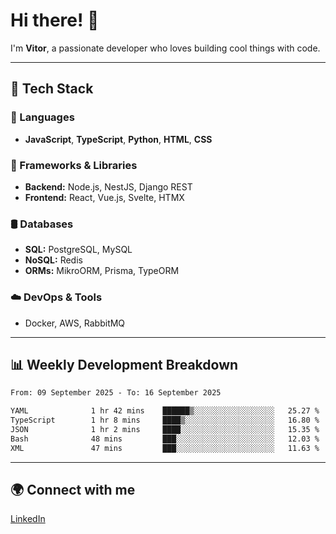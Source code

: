 
# Hi there! 👋

I'm **Vitor**, a passionate developer who loves building cool things with code.

---
## 🔧 Tech Stack

### 📌 Languages
- **JavaScript**, **TypeScript**, **Python**, **HTML**, **CSS**

### 🚀 Frameworks & Libraries
- **Backend:** Node.js, NestJS, Django REST
- **Frontend:** React, Vue.js, Svelte, HTMX

### 🛢️ Databases
- **SQL:** PostgreSQL, MySQL
- **NoSQL:** Redis
- **ORMs:** MikroORM, Prisma, TypeORM

### ☁️ DevOps & Tools
- Docker, AWS, RabbitMQ

---
## 📊 Weekly Development Breakdown

<!--START_SECTION:waka-->

```txt
From: 09 September 2025 - To: 16 September 2025

YAML              1 hr 42 mins    ██████▒░░░░░░░░░░░░░░░░░░   25.27 %
TypeScript        1 hr 8 mins     ████▒░░░░░░░░░░░░░░░░░░░░   16.80 %
JSON              1 hr 2 mins     ████░░░░░░░░░░░░░░░░░░░░░   15.35 %
Bash              48 mins         ███░░░░░░░░░░░░░░░░░░░░░░   12.03 %
XML               47 mins         ███░░░░░░░░░░░░░░░░░░░░░░   11.63 %
```

<!--END_SECTION:waka-->

---
## 🌍 Connect with me
[LinkedIn](https://www.linkedin.com/in/vitorlc)
